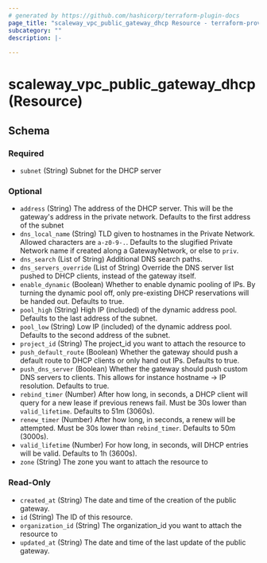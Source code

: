 ```yaml
---
# generated by https://github.com/hashicorp/terraform-plugin-docs
page_title: "scaleway_vpc_public_gateway_dhcp Resource - terraform-provider-scaleway"
subcategory: ""
description: |-
  
---
```


# scaleway_vpc_public_gateway_dhcp (Resource)





<!-- schema generated by tfplugindocs -->
## Schema

### Required

- `subnet` (String) Subnet for the DHCP server

### Optional

- `address` (String) The address of the DHCP server. This will be the gateway's address in the private network. Defaults to the first address of the subnet
- `dns_local_name` (String) TLD given to hostnames in the Private Network. Allowed characters are `a-z0-9-.`. Defaults to the slugified Private Network name if created along a GatewayNetwork, or else to `priv`.
- `dns_search` (List of String) Additional DNS search paths.
- `dns_servers_override` (List of String) Override the DNS server list pushed to DHCP clients, instead of the gateway itself.
- `enable_dynamic` (Boolean) Whether to enable dynamic pooling of IPs. By turning the dynamic pool off, only pre-existing DHCP reservations will be handed out. Defaults to true.
- `pool_high` (String) High IP (included) of the dynamic address pool. Defaults to the last address of the subnet.
- `pool_low` (String) Low IP (included) of the dynamic address pool. Defaults to the second address of the subnet.
- `project_id` (String) The project_id you want to attach the resource to
- `push_default_route` (Boolean) Whether the gateway should push a default route to DHCP clients or only hand out IPs. Defaults to true.
- `push_dns_server` (Boolean) Whether the gateway should push custom DNS servers to clients. This allows for instance hostname -> IP resolution. Defaults to true.
- `rebind_timer` (Number) After how long, in seconds, a DHCP client will query for a new lease if previous renews fail. Must be 30s lower than `valid_lifetime`. Defaults to 51m (3060s).
- `renew_timer` (Number) After how long, in seconds, a renew will be attempted. Must be 30s lower than `rebind_timer`. Defaults to 50m (3000s).
- `valid_lifetime` (Number) For how long, in seconds, will DHCP entries will be valid. Defaults to 1h (3600s).
- `zone` (String) The zone you want to attach the resource to

### Read-Only

- `created_at` (String) The date and time of the creation of the public gateway.
- `id` (String) The ID of this resource.
- `organization_id` (String) The organization_id you want to attach the resource to
- `updated_at` (String) The date and time of the last update of the public gateway.
